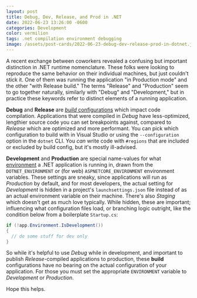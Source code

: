 ```yaml
---
layout: post
title: Debug, Dev, Release, and Prod in .NET
date: 2022-06-23 13:26:00 -0600
categories: Development
color: vermilion
tags: .net compilation environment debugging
image: /assets/post-cards/2022-06-23-debug-dev-release-prod-in-dotnet.jpg
---
```


A recent exchange between coworkers revealed a confusing but important distinction in .NET runtime nomenclature. These folks were looking to reproduce the same behavior on their individual machines, but just couldn't stick it. One of them was running the application "in Production mode" and the other "with Release build." The terms "Release" and "Production" seem to go together naturally, similarly with "Debug" and "Development," but in practice these keywords refer to distinct elements of a running application.

<!--more-->

**Debug** and **Release** are [_build_ configurations](https://docs.microsoft.com/en-us/visualstudio/debugger/how-to-set-debug-and-release-configurations?view=vs-2022) which impact code compilation. Applications that were compiled in _Debug_ have less-optimized, lengthier source code you can set breakpoints against, compared to _Release_ which are optimized and more performant. You can pick which configuration to build with in Visual Studio or using the `--configuration` option in the `dotnet` CLI. You _can_ write code with `#regions` that are included or excluded by build config, but it's mostly ill-advised.

**Development** and **Production** are special name-values for what [environment](https://docs.microsoft.com/en-us/aspnet/core/fundamentals/environments?view=aspnetcore-6.0) a .NET application is running in, drawn from the `DOTNET_ENVIRONMENT` or (for web) `ASPNETCORE_ENVIRONMENT` environment variables. These settings are sneaky, since applications will run as _Production_ by default, and for most developers, the actual setting for _Development_ is hidden in a project's `launchsettings.json` file instead of as an actual environment variable on their machine. There's also _Staging_ which doesn't get as much love typically. While hidden, these are important; influencing what configuration files load, or branching logic outright, like the condition below from a boilerplate `Startup.cs`:

```csharp
if (!app.Environment.IsDevelopment())
{
  // do some stuff for dev only
}
```

So while it's helpful to use _Debug_ while in development, and important to publish _Release_-compiled applications to production, these **build** configurations have no bearing on the actual configuration of your application. For those you must set the appropriate `ENVIRONMENT` variable to _Development_ or _Production_.

Hope this helps.
